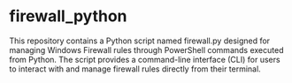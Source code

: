 # firewall_python
This repository contains a Python script named firewall.py designed for managing Windows Firewall rules through PowerShell commands executed from Python. The script provides a command-line interface (CLI) for users to interact with and manage firewall rules directly from their terminal.
